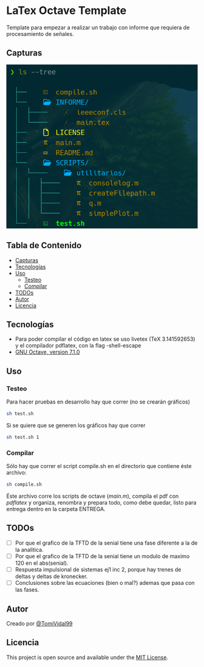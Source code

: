 # LaTex Octave Template

Template para empezar a realizar un trabajo con informe que requiera de procesamiento de señales.

## Capturas

![Estructura del proyecto](./captura_de_pantalla.png)

## Tabla de Contenido

- [Capturas](#capturas)
- [Tecnologías](#tecnologías)
- [Uso](#uso)
  - [Testeo](#testeo)
  - [Compilar](#compilar)
- [TODOs](#todos)
- [Autor](#autor)
- [Licencia](#licencia)

## Tecnologías

- Para poder compilar el código en latex se uso livetex (TeX 3.141592653) y el compilador pdflatex, con la flag -shell-escape
- [GNU Octave, version 7.1.0](https://octave.sourceforge.io/)

## Uso

### Testeo

Para hacer pruebas en desarrollo hay que correr (no se crearán gráficos)

```bash
sh test.sh
```

Si se quiere que se generen los gráficos hay que correr

```bash
sh test.sh 1
```

### Compilar

Sólo hay que correr el script compile.sh en el directorio que contiene éste archivo:

```bash
sh compile.sh
```

Éste archivo corre los scripts de octave (_main.m_), compila el pdf con _pdflatex_ y organiza, renombra y prepara todo, como debe quedar, listo para entrega dentro en la carpeta ENTREGA.

## TODOs

- [ ] Por que el grafico de la TFTD de la senial tiene una fase diferente a la de la analitica.
- [ ] Por que el grafico de la TFTD de la senial tiene un modulo de maximo 120 en el abs(senial).
- [ ] Respuesta impulsional de sistemas ej1 inc 2, porque hay trenes de deltas y deltas de kronecker.
- [ ] Conclusiones sobre las ecuaciones (bien o mal?) ademas que pasa con las fases.

## Autor

Creado por [@TomiVidal99](https://www.tomasvidal.xyz/)

## Licencia

This project is open source and available under the [MIT License](./LICENSE).

